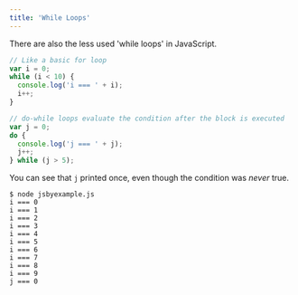 ```yaml
---
title: 'While Loops'
---
```

There are also the less used 'while loops' in JavaScript.

```javascript
// Like a basic for loop
var i = 0;
while (i < 10) {
  console.log('i === ' + i);
  i++;
}

// do-while loops evaluate the condition after the block is executed
var j = 0;
do {
  console.log('j === ' + j);
  j++;
} while (j > 5);
```

You can see that `j` printed once, even though the condition was *never* true.

```
$ node jsbyexample.js
i === 0
i === 1
i === 2
i === 3
i === 4
i === 5
i === 6
i === 7
i === 8
i === 9
j === 0
```
